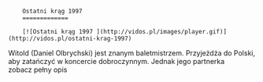 
        Ostatni krąg 1997 
        =============
        
        [![Ostatni krąg 1997 ](http://vidos.pl/images/player.gif)](http://vidos.pl/ostatni-krag-1997)
        
        
 Witold (Daniel Olbrychski) jest znanym baletmistrzem. Przyjeżdża do Polski, aby zatańczyć w koncercie dobroczynnym. Jednak jego partnerka zobacz pełny opis
    